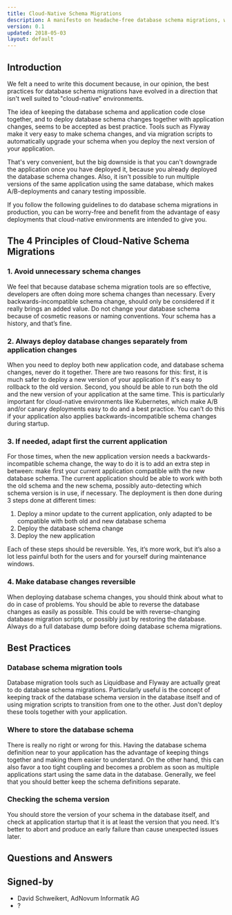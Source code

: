```yaml
---
title: Cloud-Native Schema Migrations
description: A manifesto on headache-free database schema migrations, working well for cloud-native environments and continuous deployment.
version: 0.1
updated: 2018-05-03
layout: default
---
```


## Introduction

We felt a need to write this document because, in our opinion, the best practices for database schema migrations have evolved in a direction that isn't well suited to "cloud-native" environments.

The idea of keeping the database schema and application code close together, and to deploy database schema changes together with application changes, seems to be accepted as best practice. Tools such as Flyway make it very easy to make schema changes, and via migration scripts to automatically upgrade your schema when you deploy the next version of your application.

That's very convenient, but the big downside is that you can't downgrade the application once you have deployed it, because you already deployed the database schema changes. Also, it isn't possible to run multiple versions of the same application using the same database, which makes A/B-deployments and canary testing impossible.

If you follow the following guidelines to do database schema migrations in production, you can be worry-free and benefit from the advantage of easy deployments that cloud-native environments are intended to give you. 

## The 4 Principles of Cloud-Native Schema Migrations

### 1. Avoid unnecessary schema changes

We feel that because database schema migration tools are so effective, developers are often doing more schema changes than necessary. Every backwards-incompatible schema change, should only be considered if it really brings an added value. Do not change your database schema because of cosmetic reasons or naming conventions. Your schema has a history, and that’s fine.

### 2. Always deploy database changes separately from application changes

When you need to deploy both new application code, and database schema changes, never do it together. There are two reasons for this: first, it is much safer to deploy a new version of your application if it's easy to rollback to the old version. Second, you should be able to run both the old and the new version of your application at the same time. This is particularly important for cloud-native environments like Kubernetes, which make A/B and/or canary deployments easy to do and a best practice. You can’t do this if your application also applies backwards-incompatible schema changes during startup.  

### 3. If needed, adapt first the current application

For those times, when the new application version needs a backwards-incompatible schema change, the way to do it is to add an extra step in between: make first your current application compatible with the new database schema. The current application should be able to work with both the old schema and the new schema, possibly auto-detecting which schema version is in use, if necessary. The deployment is then done during 3 steps done at different times:

1. Deploy a minor update to the current application, only adapted to be compatible with both old and new database schema
2. Deploy the database schema change
3. Deploy the new application

Each of these steps should be reversible. Yes, it’s more work, but it’s also a lot less painful both for the users and for yourself during maintenance windows.

### 4. Make database changes reversible

When deploying database schema changes, you should think about what to do in case of problems. You should be able to reverse the database changes as easily as possible. This could be with reverse-changing database migration scripts, or possibly just by restoring the database. Always do a full database dump before doing database schema migrations. 

## Best Practices

### Database schema migration tools

Database migration tools such as Liquidbase and Flyway are actually great to do database schema migrations. Particularly useful is the concept of keeping track of the database schema version in the database itself and of using migration scripts to transition from one to the other. Just don't deploy these tools together with your application.

### Where to store the database schema

There is really no right or wrong for this. Having the database schema definition near to your application has the advantage of keeping things together and making them easier to understand. On the other hand, this can also favor a too tight coupling and becomes a problem as soon as multiple applications start using the same data in the database. Generally, we feel that you should better keep the schema definitions separate.

### Checking the schema version

You should store the version of your schema in the database itself, and check at application startup that it is at least the version that you need. It's better to abort and produce an early failure than cause unexpected issues later.

## Questions and Answers

## Signed-by

- David Schweikert, AdNovum Informatik AG
- ?
